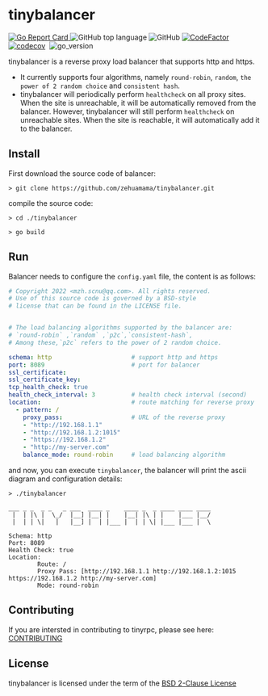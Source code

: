 # tinybalancer

[![Go Report Card](https://goreportcard.com/badge/github.com/zehuamama/tinybalancer)&nbsp;](https://goreportcard.com/report/github.com/zehuamama/tinybalancer)![GitHub top language](https://img.shields.io/github/languages/top/zehuamama/tinybalancer)&nbsp;![GitHub](https://img.shields.io/github/license/zehuamama/tinybalancer)&nbsp;[![CodeFactor](https://www.codefactor.io/repository/github/zehuamama/tinybalancer/badge)](https://www.codefactor.io/repository/github/zehuamama/tinybalancer)&nbsp;[![codecov](https://codecov.io/gh/zehuamama/tinybalancer/branch/main/graph/badge.svg)](https://codecov.io/gh/zehuamama/tinybalancer)&nbsp; ![go_version](https://img.shields.io/badge/go%20version-1.17-yellow)

tinybalancer is a reverse proxy load balancer that supports http and https. 

* It currently supports four algorithms, namely `round-robin`, `random`, `the power of 2 random choice` and `consistent hash`.
* tinybalancer will periodically perform `healthcheck` on all proxy sites. When the site is unreachable, it will be automatically removed from the balancer. However, tinybalancer will still perform `healthcheck` on unreachable sites. When the site is reachable, it will automatically add it to the balancer.
## Install
First download the source code of balancer:
```shell
> git clone https://github.com/zehuamama/tinybalancer.git
```
compile the source code:
```shell
> cd ./tinybalancer

> go build
```

## Run
Balancer needs to configure the `config.yaml` file, the content is as follows:

```yaml
# Copyright 2022 <mzh.scnu@qq.com>. All rights reserved.
# Use of this source code is governed by a BSD-style
# license that can be found in the LICENSE file.


# The load balancing algorithms supported by the balancer are:
# `round-robin` ,`random` ,`p2c`,`consistent-hash`,
# Among these,`p2c` refers to the power of 2 random choice.

schema: http                      # support http and https
port: 8089                        # port for balancer
ssl_certificate:
ssl_certificate_key:
tcp_health_check: true
health_check_interval: 3          # health check interval (second)
location:                         # route matching for reverse proxy
  - pattern: /
    proxy_pass:                   # URL of the reverse proxy
    - "http://192.168.1.1"
    - "http://192.168.1.2:1015"
    - "https://192.168.1.2"
    - "http://my-server.com"
    balance_mode: round-robin     # load balancing algorithm
```
and now, you can execute `tinybalancer`, the balancer will print the ascii diagram and configuration details:
```shell
> ./tinybalancer

___ _ _  _ _   _ ___  ____ _    ____ _  _ ____ ____ ____ 
 |  | |\ |  \_/  |__] |__| |    |__| |\ | |    |___ |__/ 
 |  | | \|   |   |__] |  | |___ |  | | \| |___ |___ |  \                                        

Schema: http
Port: 8089
Health Check: true
Location:
        Route: /
        Proxy Pass: [http://192.168.1.1 http://192.168.1.2:1015 https://192.168.1.2 http://my-server.com]
        Mode: round-robin

```
## Contributing

If you are intersted in contributing to tinyrpc, please see here: [CONTRIBUTING](https://github.com/zehuamama/tinybalancer/blob/main/CONTRIBUTING.md)

## License

tinybalancer is licensed under the term of the [BSD 2-Clause License](https://github.com/zehuamama/tinybalancer/blob/main/LICENSE)
